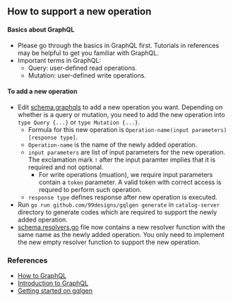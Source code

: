 ## How to support a new operation

#### Basics about GraphQL 
+ Please go through the basics in GraphQL first. Tutorials in references may be helpful to get you familiar with GraphQL.
+ Important terms in GraphQL:
	+ Query: user-defined read operations.
	+ Mutation: user-defined write operations.

#### To add a new operation
+ Edit [schema.graphqls](../graph/schema.graphqls) to add a new operation you want. Depending on whether is a query or mutation, you need to add the new operation into `type Query {...}` or `type Mutation {...}`. 
	+ Formula for this new operation is `Operation-name(input parameters) [response type]`. 
	+ `Operation-name` is the name of the newly added operation.
	+ `input parameters` are list of input parameters for the new operation. The exclamation mark `!` after the input paramter implies that it is required and not optional. 
		+ For write operations (muation), we require input parameters contain a `token` parameter. A valid token with correct access is requred to perform such operation.
	+ `response type` defines response after new operation is executed.
+ Run `go run github.com/99designs/gqlgen generate` in `catalog-server` directory to generate codes which are required to support the newly added operation.
+ [schema.resolvers.go](../graph/schema.resolvers.go) file now contains a new resolver function with the same name as the newly added operation. You only need to implement the new empty resolver function to support the new operation.

### References
+ [How to GraphQL](https://www.howtographql.com/basics/0-introduction/)
+ [Introduction to GraphQL](https://graphql.org/learn/)
+ [Getting started on gqlgen](https://gqlgen.com/v0.13.0/getting-started/)